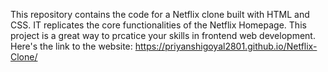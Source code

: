 This repository contains the code for a Netflix clone built with HTML and CSS. IT replicates the core functionalities of the Netflix Homepage. 
This project is a great way to prcatice your skills in frontend web development.
Here's the link to the website:
https://priyanshigoyal2801.github.io/Netflix-Clone/
